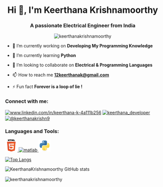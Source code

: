 <h1 align="center">Hi 👋, I'm Keerthana Krishnamoorthy</h1>
<h3 align="center">A passionate Electrical Engineer from India</h3>

<p align="center"> <img src="https://komarev.com/ghpvc/?username=keerthanakrishnamoorthy&label=Profile%20views&color=0e75b6&style=flat" alt="keerthanakrishnamoorthy" /> </p>

- 🔭 I’m currently working on **Developing My Programming Knowledge**

- 🌱 I’m currently learning **Python**

- 👯 I’m looking to collaborate on **Electrical & Programming Languages**

- 📫 How to reach me **12keerthanak@gmail.com**

- ⚡ Fun fact **Forever is a loop of lie !**

<h3 align="left">Connect with me:</h3>
<p align="left">
<a href="https://linkedin.com/in/www.linkedin.com/in/keerthana-k-4a111b256" target="blank"><img align="center" src="https://raw.githubusercontent.com/rahuldkjain/github-profile-readme-generator/master/src/images/icons/Social/linked-in-alt.svg" alt="www.linkedin.com/in/keerthana-k-4a111b256" height="30" width="40" /></a>
<a href="https://instagram.com/keerthana_developer" target="blank"><img align="center" src="https://raw.githubusercontent.com/rahuldkjain/github-profile-readme-generator/master/src/images/icons/Social/instagram.svg" alt="keerthana_developer" height="30" width="40" /></a>
<a href="https://www.hackerrank.com/@keerthanakrishn9" target="blank"><img align="center" src="https://raw.githubusercontent.com/rahuldkjain/github-profile-readme-generator/master/src/images/icons/Social/hackerrank.svg" alt="@keerthanakrishn9" height="30" width="40" /></a>
</p>

<h3 align="left">Languages and Tools:</h3>
<p align="left"> <a href="https://www.w3.org/html/" target="_blank" rel="noreferrer"> <img src="https://raw.githubusercontent.com/devicons/devicon/master/icons/html5/html5-original-wordmark.svg" alt="html5" width="40" height="40"/> </a> <a href="https://www.mathworks.com/" target="_blank" rel="noreferrer"> <img src="https://upload.wikimedia.org/wikipedia/commons/2/21/Matlab_Logo.png" alt="matlab" width="40" height="40"/> </a> <a href="https://www.python.org" target="_blank" rel="noreferrer"> <img src="https://raw.githubusercontent.com/devicons/devicon/master/icons/python/python-original.svg" alt="python" width="40" height="40"/> </a> </p>

[![Top Langs](https://github-readme-stats.vercel.app/api/top-langs/?username=KeerthanaKrishnamoorthy&show_icons=true&theme=radical&layout=compact)](https://github.com/KeerthanaKrishnamoorthy/github-readme-stats)

![KeerthanaKrishnamoorthy GitHub stats](https://github-readme-stats.vercel.app/api?username=KeerthanaKrishnamoorthy&show_icons=true&theme=radical)

<p><img align="center" src="https://github-readme-streak-stats.herokuapp.com/?user=keerthanakrishnamoorthy&show_icons=true&theme=radical" alt="keerthanakrishnamoorthy" /></p>
